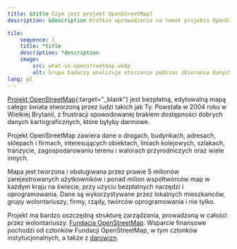 ```yaml
---
title: &title Czym jest projekt OpenStreetMap?
description: &description Krótkie wprowadzenie na temat projektu OpenStreetMap

tile:
    sequence: 1
    title: *title 
    description: *description
    image:
        src: what-is-openstreetmap.webp
        alt: Grupa badaczy analizuje otoczenie podczas zbierania danych do mapowania i sporządzania notatek.
lang: pl
---
```


[Projekt OpenStreetMap](https://openstreetmap.org){:target="_blank"} jest bezpłatną, edytowalną mapą całego świata stworzoną przez ludzi takich jak Ty. Powstała w 2004 roku w Wielkiej Brytanii, z frustracji spowodowanej brakiem dostępności dobrych danych kartograficznych, które byłyby darmowe.

Projekt OpenStreetMap zawiera dane o drogach, budynkach, adresach, sklepach i firmach, interesujących obiektach, liniach kolejowych, szlakach, tranzycie, zagospodarowaniu terenu i walorach przyrodniczych oraz wiele innych.

Mapa jest tworzona i obsługiwana przez prawie 5 milionów zarejestrowanych użytkowników i ponad milion współtwórców map w każdym kraju na świecie, przy użyciu bezpłatnych narzędzi i oprogramowania. Dane są wykorzystywane przez lokalnych mieszkańców, grupy wolontariuszy, firmy, rządy, twórców oprogramowania i nie tylko.

Projekt ma bardzo oszczędną strukturę zarządzania, prowadzoną w całości przez wolontariuszy.
[Fundacja OpenStreetMap](/about-osm-community/osm-foundation.md). Wsparcie finansowe pochodzi od członków Fundacji OpenStreetMap, w tym członków instytucjonalnych, a także z
[darowizn](/about-osm-community/donate-to-osm.md).
